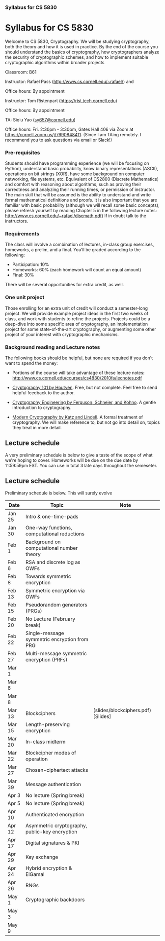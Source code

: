 ### Syllabus for CS 5830

# Syllabus for CS 5830

Welcome to CS 5830, Cryptography. We will be studying cryptography, both the
theory and how it is used in practice. By the end of the course you should
understand the basics of cryptography, how cryptographers analyze the
security of cryptographic schemes, and how to implement suitable
cryptographic algorithms within broader projects. 

Classroom: B61

Instructor: Rafael Pass (http://www.cs.cornell.edu/~rafael/) and

Office hours: By appointment

Instructor: Tom Ristenpart (https://rist.tech.cornell.edu)

Office hours: By appointment

TA: Siqiu Yao (sy657@cornell.edu)

Office hours: Fri. 2:30pm - 3:30pm, Gates Hall 406 via Zoom at https://cornell.zoom.us/j/7690848411.
(Since I am TAing remotely. I recommend you to ask questions via email or Slack!)


### Pre-requisites

Students should have programming experience (we will be focusing on Python),
understand basic probability, know binary representations (ASCII), operations on
bit strings (XOR), have some background on computer networking, file systems,
etc.  Equivalent of CS2800 (Discrete Mathematics) and comfort with reasoning
about algorithms, such as proving their correctness and analyzing their running
times, or permission of instructor.  The main skill that will be assumed is the
ability to understand and write formal mathematical definitions and proofs. It
is also important that you are familiar with basic probability (although we will
recall some basic concepts); please refresh yourself by reading Chapter 5 in the
following lecture notes: http://www.cs.cornell.edu/~rafael/discmath.pdf) If in
doubt talk to the instructors.


### Requirements

The class will involve a combination of lectures, in-class group exercises,
homeworks, a prelim, and a final. You'll be graded according to the following:

* Participation: 10%
* Homeworks:  60% (each homework will count an equal amount)
* Final:  30% 

There will be several opportunities for extra credit, as well.


### One unit project

Those enrolling for an extra unit of credit will conduct a semester-long
project. We will provide example project ideas in the first two weeks of class,
and work with students to refine the projects. Projects could be a deep-dive into some specific area of cryptography, 
an implementation project for some state-of-the-art cryptography, or augmenting
some other project of your interest with cryptographic mechanisms. 

### Background reading and Lecture notes

The following books should be helpful, but none are required if you don't want to spend the money:


* Portions of the course will take advantage of these lecture notes: http://www.cs.cornell.edu/courses/cs4830/2010fa/lecnotes.pdf
* [Cryptography 101 by Houtven](https://www.crypto101.io/). Free, but not complete. Feel free to send helpful feedback to the author.

* [Cryptography Engineering by Ferguson, Schneier, and Kohno](https://www.schneier.com/books/cryptography_engineering/). A gentle
  introduction to cryptography.

* [Modern Cryptography by Katz and Lindell](http://www.cs.umd.edu/~jkatz/imc.html). A formal treatment of cryptography.
  We will make reference to, but not go into detail on, topics they treat in
  more detail.


## Lecture schedule

A very preliminary schedule is below to give a taste of the scope of
what we're hoping to cover.  Homeworks will be due on the due date by
11:59:59pm EST. You can use in total 3 late days throughout the semeseter. 



## Lecture schedule

Preliminary schedule is below. This will surely evolve


| Date |  Topic  |  Note |
|------|---------|--------|
| Jan 25 | Intro & one-time-pads |  |
| Jan 30 | One-way functions, computational reductions |  |
| Feb 1 |  Background on computational number theory |  |
| Feb 6 |  RSA and discrete log as OWFs  |  |
| Feb 8 |  Towards symmetric encryption | |
| Feb 13 | Symmetric encryption via OWFs |  |
| Feb 15 | Pseudorandom generators (PRGs) |   |
| Feb 20 | No Lecture (February break)  |  |
| Feb 22 | Single-message symmetric encryption from PRG |  |
| Feb 27 | Multi-message symmetric encryption (PRFs) |  |
| Mar 1 |  |  |
| Mar 6 |   |  |
| Mar 8 |   |  |
| Mar 13 | Blockciphers   | (slides/blockciphers.pdf)[Slides] |
| Mar 15 | Length-preserving encryption | |
| Mar 20 |  In-class midterm | |
| Mar 22 |  Blockcipher modes of operation |   |
| Mar 27 |  Chosen-ciphertext attacks  |   |
| Mar 39 | Message authentication |  |
| Apr 3 | No lecture (Spring break) |  |
| Apr 5 | No lecture (Spring break) | |
| Apr 10 | Authenticated encryption  |  |
| Apr 12 | Asymmetric cryptography, public-key encryption  | |
| Apr 17 | Digital signatures & PKI   |  |
| Apr 29 | Key exchange |  |
| Apr 24 | Hybrid encryption & ElGamal | |
| Apr 26 | RNGs | |
| May 1 |  Cryptographic backdoors |  |
| May 3 |  |  |
| May 9 |  |  |

